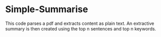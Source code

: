 # Simple-Summarise

This code parses a pdf and extracts content as plain text. An extractive summary is then created using the top n sentences and top n keywords.

